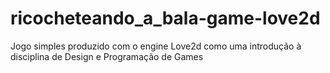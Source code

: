 # ricocheteando_a_bala-game-love2d
Jogo simples produzido com o engine Love2d como uma introdução à disciplina de Design e Programação de Games
